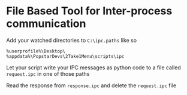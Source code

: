 # File Based Tool for Inter-process communication

Add your watched directories to `C:\ipc.paths` like so
```
%userprofile%\Desktop\
%appdata%\PopstarDevs\2Take1Menu\scripts\ipc
```

Let your script write your IPC messages as python code to a file called `request.ipc` in one of those paths

Read the response from `response.ipc` and delete the `request.ipc` file
